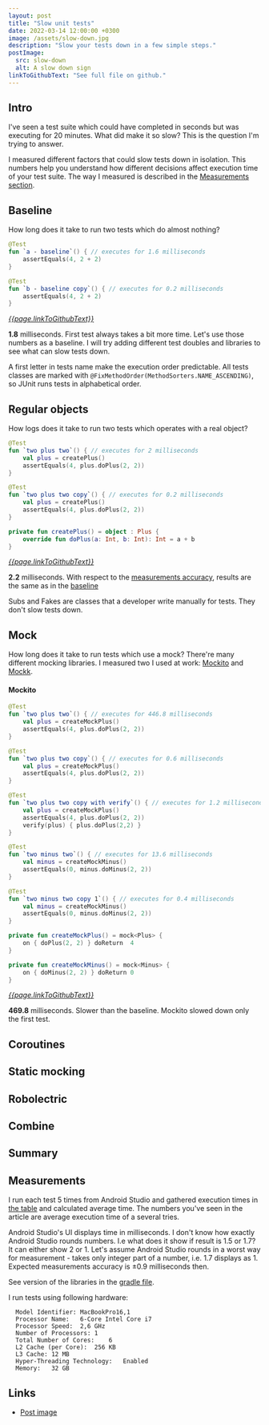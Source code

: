 ```yaml
---
layout: post
title: "Slow unit tests"
date: 2022-03-14 12:00:00 +0300
image: /assets/slow-down.jpg
description: "Slow your tests down in a few simple steps."
postImage:
  src: slow-down
  alt: A slow down sign
linkToGithubText: "See full file on github."
---
```

## Intro

I've seen a test suite which could have completed in seconds but was executing for 20 minutes.
What did make it so slow?
This is the question I'm trying to answer.


I measured different factors that could slow tests down in isolation.
This numbers help you understand how different decisions affect execution time of your test suite. The way I measured is described in the [Measurements section](#measurements).

## Baseline

How long does it take to run two tests which do almost nothing?

```kotlin
@Test
fun `a - baseline`() { // executes for 1.6 milliseconds
    assertEquals(4, 2 + 2)
}

@Test
fun `b - baseline copy`() { // executes for 0.2 milliseconds
    assertEquals(4, 2 + 2)
}
```

*[{{page.linkToGithubText}}](https://github.com/VysotskiVadim/slow-unit-tests/blob/main/app/src/test/java/dev/vadzimv/slowtests/Baseline.kt)*

**1.8** milliseconds. First test always takes a bit more time.
Let's use those numbers as a baseline.
I will try adding different test doubles and libraries to see what can slow tests down.

A first letter in tests name make the execution order predictable.
All tests classes are marked with `@FixMethodOrder(MethodSorters.NAME_ASCENDING)`, so JUnit runs tests in alphabetical order. 

## Regular objects

How logs does it take to run two tests which operates with a real object?

```kotlin
@Test
fun `two plus two`() { // executes for 2 milliseconds
    val plus = createPlus()
    assertEquals(4, plus.doPlus(2, 2))
}

@Test
fun `two plus two copy`() { // executes for 0.2 milliseconds
    val plus = createPlus()
    assertEquals(4, plus.doPlus(2, 2))
}

private fun createPlus() = object : Plus {
    override fun doPlus(a: Int, b: Int): Int = a + b
}
```

*[{{page.linkToGithubText}}](https://github.com/VysotskiVadim/slow-unit-tests/blob/main/app/src/test/java/dev/vadzimv/slowtests/Objects.kt)*

**2.2** milliseconds. With respect to the [measurements accuracy](#measurements), results are the same as in the [baseline](#baseline)

Subs and Fakes are classes that a developer write manually for tests.
They don't slow tests down.

## Mock

How long does it take to run tests which use a mock?
There're many different mocking libraries.
I measured two I used at work: [Mockito](https://github.com/mockito/mockito-kotlin) and [Mockk](https://mockk.io/).

#### Mockito

```kotlin
@Test
fun `two plus two`() { // executes for 446.8 milliseconds
    val plus = createMockPlus()
    assertEquals(4, plus.doPlus(2, 2))
}

@Test
fun `two plus two copy`() { // executes for 0.6 milliseconds
    val plus = createMockPlus()
    assertEquals(4, plus.doPlus(2, 2))
}

@Test
fun `two plus two copy with verify`() { // executes for 1.2 milliseconds
    val plus = createMockPlus()
    assertEquals(4, plus.doPlus(2, 2))
    verify(plus) { plus.doPlus(2,2) }
}

@Test
fun `two minus two`() { // executes for 13.6 milliseconds
    val minus = createMockMinus()
    assertEquals(0, minus.doMinus(2, 2))
}

@Test
fun `two minus two copy 1`() { // executes for 0.4 milliseconds
    val minus = createMockMinus()
    assertEquals(0, minus.doMinus(2, 2))
}

private fun createMockPlus() = mock<Plus> {
    on { doPlus(2, 2) } doReturn  4
}

private fun createMockMinus() = mock<Minus> {
    on { doMinus(2, 2) } doReturn 0
}
```

*[{{page.linkToGithubText}}](https://github.com/VysotskiVadim/slow-unit-tests/blob/main/app/src/test/java/dev/vadzimv/slowtests/ObjectMockingMockito.kt)*

**469.8** milliseconds. Slower than the baseline. Mockito slowed down only the first test.  

## Coroutines
## Static mocking
## Robolectric
## Combine
## Summary
## Measurements

I run each test 5 times from Android Studio and gathered execution times in [the table](https://docs.google.com/spreadsheets/d/e/2PACX-1vQb3HN-M4jj417zp1hl77S2at7_3YUfbdMFZhpWLRjVKRBlRFmibZDS8KDidZlMmEBVuQ990FltpSv8/pubhtml) and calculated average time.
The numbers you've seen in the article are average execution time of a several tries.

Android Studio's UI displays time in milliseconds.
I don't know how exactly Android Studio rounds numbers.
I.e what does it show if result is 1.5 or 1.7?
It can either show 2 or 1.
Let's assume Android Studio rounds in a worst way for measurement - takes only integer part of a number, i.e. 1.7 displays as 1.
Expected measurements accuracy is ±0.9 milliseconds then.

See version of the libraries in the [gradle file](https://github.com/VysotskiVadim/slow-unit-tests/blob/main/app/build.gradle#L40).

I run tests using following hardware:
```
  Model Identifier:	MacBookPro16,1
  Processor Name:	6-Core Intel Core i7
  Processor Speed:	2,6 GHz
  Number of Processors:	1
  Total Number of Cores:	6
  L2 Cache (per Core):	256 KB
  L3 Cache:	12 MB
  Hyper-Threading Technology:	Enabled
  Memory:	32 GB
```

## Links
* [Post image](https://www.flickr.com/photos/88158306@N03/45968616764/)